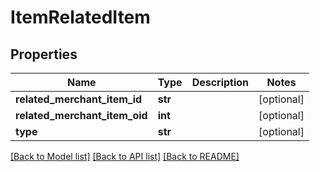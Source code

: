 # ItemRelatedItem

## Properties
Name | Type | Description | Notes
------------ | ------------- | ------------- | -------------
**related_merchant_item_id** | **str** |  | [optional] 
**related_merchant_item_oid** | **int** |  | [optional] 
**type** | **str** |  | [optional] 

[[Back to Model list]](../README.md#documentation-for-models) [[Back to API list]](../README.md#documentation-for-api-endpoints) [[Back to README]](../README.md)


